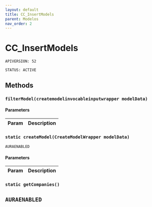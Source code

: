 ```yaml
---
layout: default
title: CC_InsertModels
parent: Modelos
nav_order: 2
---
```


# CC_InsertModels

`APIVERSION: 52`

`STATUS: ACTIVE`

## Methods

### `filterModel(createmodelinvocableinputwrapper modelData)`

#### Parameters

| Param | Description |
| ----- | ----------- |

### `static createModel(CreateModelWrapper modelData)`

`AURAENABLED`

#### Parameters

| Param | Description |
| ----- | ----------- |

### `static getCompanies()`

## `AURAENABLED`
